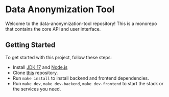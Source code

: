 # Data Anonymization Tool

Welcome to the data-anonymization-tool repository! This is a monorepo that contains the core API and user interface.

## Getting Started

To get started with this project, follow these steps:
- Install [JDK 17](https://www.oracle.com/java/technologies/javase/jdk17-archive-downloads.html) and [Node.js](https://nodejs.org/)
- Clone [this](https://github.com/Popov-Dmitry/data-anonymization-tool) repository.
- Run `make install` to install backend and frontend dependencies.
- Run `make dev`, `make dev-backend`, `make dev-frontend` to start the stack or the services you need.
